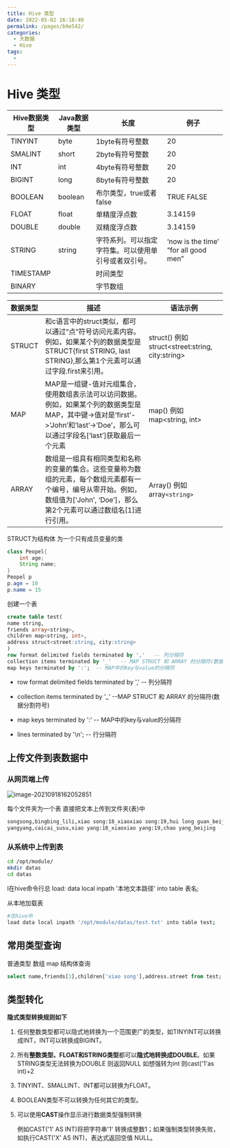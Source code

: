 ```yaml
---
title: Hive 类型
date: 2022-05-02 16:18:40
permalink: /pages/b9e542/
categories:
  - 大数据
  - Hive
tags:
  - 
---
```

# Hive 类型

| Hive数据类型 | Java数据类型 | 长度                                                 | 例子                                  |
| ------------ | ------------ | ---------------------------------------------------- | ------------------------------------- |
| TINYINT      | byte         | 1byte有符号整数                                      | 20                                    |
| SMALINT      | short        | 2byte有符号整数                                      | 20                                    |
| INT          | int          | 4byte有符号整数                                      | 20                                    |
| BIGINT       | long         | 8byte有符号整数                                      | 20                                    |
| BOOLEAN      | boolean      | 布尔类型，true或者false                              | TRUE FALSE                            |
| FLOAT        | float        | 单精度浮点数                                         | 3.14159                               |
| DOUBLE       | double       | 双精度浮点数                                         | 3.14159                               |
| STRING       | string       | 字符系列。可以指定字符集。可以使用单引号或者双引号。 | ‘now is the time’  “for all good men” |
| TIMESTAMP    |              | 时间类型                                             |                                       |
| BINARY       |              | 字节数组                                             |                                       |

| 数据类型 | 描述                                                         | 语法示例                                         |
| -------- | ------------------------------------------------------------ | ------------------------------------------------ |
| STRUCT   | 和c语言中的struct类似，都可以通过“点”符号访问元素内容。例如，如果某个列的数据类型是STRUCT{first STRING, last  STRING},那么第1个元素可以通过字段.first来引用。 | struct()  例如struct<street:string, city:string> |
| MAP      | MAP是一组键-值对元组集合，使用数组表示法可以访问数据。例如，如果某个列的数据类型是MAP，其中键->值对是’first’->’John’和’last’->’Doe’，那么可以通过字段名[‘last’]获取最后一个元素 | map()  例如map<string, int>                      |
| ARRAY    | 数组是一组具有相同类型和名称的变量的集合。这些变量称为数组的元素，每个数组元素都有一个编号，编号从零开始。例如，数组值为[‘John’, ‘Doe’]，那么第2个元素可以通过数组名[1]进行引用。 | Array()  例如array`<string>`                     |

STRUCT为结构体  为一个只有成员变量的类

```java
class Peopel{
    int age;
    String name;
}
Peopel p 
p.age = 10
p.name = 15
```

创建一个表

```sql
create table test(
name string,
friends array<string>,
children map<string, int>,
address struct<street:string, city:string>
)
row format delimited fields terminated by ','   -- 列分隔符
collection items terminated by '_'   -- MAP STRUCT 和 ARRAY 的分隔符(数据分割符号)
map keys terminated by ':';  -- MAP中的key与value的分隔符
```

- row format delimited fields terminated by ',' -- 列分隔符

- collection items terminated by '_'     --MAP STRUCT 和 ARRAY 的分隔符(数据分割符号)

- map keys terminated by ':'             -- MAP中的key与value的分隔符

- lines terminated by '\n';               -- 行分隔符




## 上传文件到表数据中

### 从网页端上传

![image-20210918162052851](https://cdn.jsdelivr.net/gh/Iekrwh/images/md-images/image-20210918162052851.png)

每个文件夹为一个表  直接把文本上传到文件夹(表)中

```tex
songsong,bingbing_lili,xiao song:18_xiaoxiao song:19,hui long guan_beijing
yangyang,caicai_susu,xiao yang:18_xiaoxiao yang:19,chao yang_beijing
```



### 从系统中上传到表

```sh
cd /opt/module/
mkdir datas
cd datas
```

 l在hive命令行总 load:   data local inpath '本地文本路径' into table 表名;

从本地加载表

```sh
#在hive中
load data local inpath '/opt/module/datas/test.txt' into table test;
```



## 常用类型查询

普通类型  数组  map 结构体查询

```sql
select name,friends[1],children['xiao song'],address.street from test;
```



## 类型转化

**隐式类型转换规则如下**

1. 任何整数类型都可以隐式地转换为一个范围更广的类型，如TINYINT可以转换成INT，INT可以转换成BIGINT。

2. 所有**整数类型、FLOAT和STRING类型**都可以**隐式地转换成DOUBLE**。如果STRING类型无法转换为DOUBLE 则返回NULL 如想强转为int 则cast('1'as int)+2

3. TINYINT、SMALLINT、INT都可以转换为FLOAT。

4. BOOLEAN类型不可以转换为任何其它的类型。

5. 可以使用**CAST**操作显示进行数据类型强制转换

   例如CAST('1' AS INT)将把字符串'1' 转换成整数1；如果强制类型转换失败，如执行CAST('X' AS INT)，表达式返回空值 NULL。



